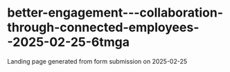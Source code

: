 # better-engagement---collaboration-through-connected-employees--2025-02-25-6tmga
Landing page generated from form submission on 2025-02-25
